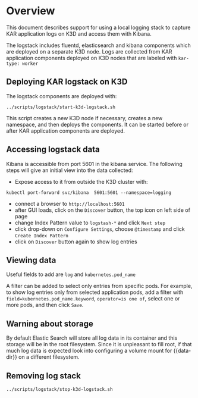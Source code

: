 <!--
# Copyright IBM Corporation 2020,2022
#
# Licensed under the Apache License, Version 2.0 (the "License");
# you may not use this file except in compliance with the License.
# You may obtain a copy of the License at
#
#     http://www.apache.org/licenses/LICENSE-2.0
#
# Unless required by applicable law or agreed to in writing, software
# distributed under the License is distributed on an "AS IS" BASIS,
# WITHOUT WARRANTIES OR CONDITIONS OF ANY KIND, either express or implied.
# See the License for the specific language governing permissions and
# limitations under the License.
-->

# Overview

This document describes support for using a local logging stack to
capture KAR application logs on K3D and access them with Kibana.

The logstack includes fluentd, elasticsearch and kibana components
which are deployed on a separate K3D node. Logs are collected from
KAR application components deployed on K3D nodes that are labeled with
`kar-type: worker`

## Deploying KAR logstack on K3D

The logstack components are deployed with:
```shell
../scripts/logstack/start-k3d-logstack.sh
```
This script creates a new K3D node if necessary, creates a new namespace,
and then deploys the components. It can be started before or after KAR
application components are deployed.


## Accessing logstack data

Kibana is accessible from port 5601 in the kibana service.
The following steps will give an initial view into the data collected:

   + Expose access to it from outside the K3D cluster with:
```shell
kubectl port-forward svc/kibana  5601:5601 --namespace=logging
```
   + connect a browser to `http://localhost:5601`
   + after GUI loads, click on the `Discover` button, the top icon on left side of page
   + change Index Pattern value to `logstash-*` and click `Next step`
   + click drop-down on `Configure Settings`, choose `@timestamp` and click `Create Index Pattern`
   + click on `Discover` button again to show log entries

## Viewing data

Useful fields to add are `log` and `kubernetes.pod_name`

A filter can be added to select only entries from specific pods. For example, to show log entries only from selected application pods, 
add a filter with `field=kubernetes.pod_name.keyword`, `operator=is one of`, select one or more pods, and then click `Save`.


## Warning about storage

By default Elastic Search will store all log data in its container and this storage will be in the root filesystem. Since it is unpleasant to fill root, if that much log data is expected look into configuring a volume mount for {{data-dir}} on a different filesystem.

## Removing log stack

`../scripts/logstack/stop-k3d-logstack.sh`
